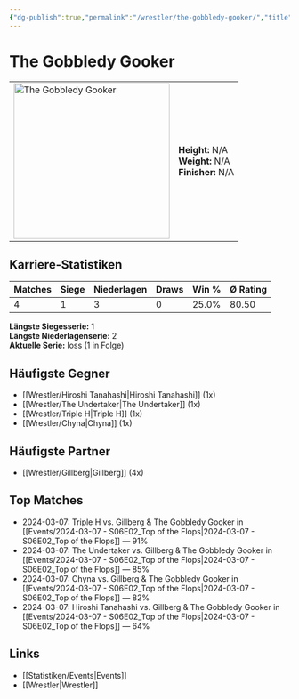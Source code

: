 ```yaml
---
{"dg-publish":true,"permalink":"/wrestler/the-gobbledy-gooker/","title":"The Gobbledy Gooker","tags":["wrestler"],"noteIcon":""}
---
```



# The Gobbledy Gooker

<table>
        <tr>
        <td><img src="https://github.com/CptSpaulding1980/choke-slam-wrestling/releases/download/images/The_Gobbledy_Gooker.png" width="280" alt="The Gobbledy Gooker"></td>
        <td>
        <b>Height:</b> N/A<br>
        <b>Weight:</b> N/A<br>
        <b>Finisher:</b> N/A<br>
        </td>
        </tr>
        </table>
        
## Karriere-Statistiken

| Matches | Siege | Niederlagen | Draws | Win % | Ø Rating |
|---------|-------|-------------|-------|-------|-----------|
| 4 | 1 | 3 | 0 | 25.0% | 80.50 |

**Längste Siegesserie:** 1<br>**Längste Niederlagenserie:** 2<br>**Aktuelle Serie:** loss (1 in Folge)


## Häufigste Gegner
- [[Wrestler/Hiroshi Tanahashi\|Hiroshi Tanahashi]] (1x)
- [[Wrestler/The Undertaker\|The Undertaker]] (1x)
- [[Wrestler/Triple H\|Triple H]] (1x)
- [[Wrestler/Chyna\|Chyna]] (1x)

## Häufigste Partner
- [[Wrestler/Gillberg\|Gillberg]] (4x)

## Top Matches
- 2024-03-07: Triple H vs. Gillberg & The Gobbledy Gooker in [[Events/2024-03-07 - S06E02_Top of the Flops\|2024-03-07 - S06E02_Top of the Flops]] — 91%
- 2024-03-07: The Undertaker vs. Gillberg & The Gobbledy Gooker in [[Events/2024-03-07 - S06E02_Top of the Flops\|2024-03-07 - S06E02_Top of the Flops]] — 85%
- 2024-03-07: Chyna vs. Gillberg & The Gobbledy Gooker in [[Events/2024-03-07 - S06E02_Top of the Flops\|2024-03-07 - S06E02_Top of the Flops]] — 82%
- 2024-03-07: Hiroshi Tanahashi vs. Gillberg & The Gobbledy Gooker in [[Events/2024-03-07 - S06E02_Top of the Flops\|2024-03-07 - S06E02_Top of the Flops]] — 64%

## Links
- [[Statistiken/Events\|Events]]
- [[Wrestler\|Wrestler]]
